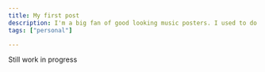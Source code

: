 ```yaml
---
title: My first post
description: I'm a big fan of good looking music posters. I used to do them myself back when I was in school, and my living room still features some of my favourite designs..
tags: ["personal"]

---
```


Still work in progress